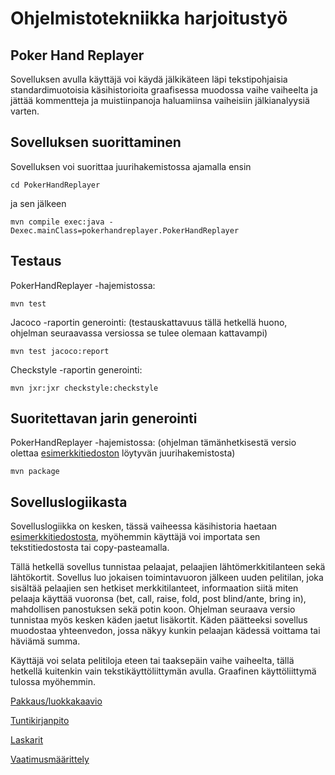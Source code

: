 # Ohjelmistotekniikka harjoitustyö

## Poker Hand Replayer

Sovelluksen avulla käyttäjä voi käydä jälkikäteen läpi tekstipohjaisia standardimuotoisia käsihistorioita graafisessa muodossa vaihe vaiheelta ja jättää kommentteja ja muistiinpanoja haluamiinsa vaiheisiin jälkianalyysiä varten.

## Sovelluksen suorittaminen

Sovelluksen voi suorittaa juurihakemistossa ajamalla ensin
```
cd PokerHandReplayer
```
ja sen jälkeen

```
mvn compile exec:java -Dexec.mainClass=pokerhandreplayer.PokerHandReplayer
```
## Testaus

PokerHandReplayer -hajemistossa:
```
mvn test
```

Jacoco -raportin generointi: (testauskattavuus tällä hetkellä huono, ohjelman seuraavassa versiossa se tulee olemaan kattavampi)
```
mvn test jacoco:report
```

Checkstyle -raportin generointi:
```
mvn jxr:jxr checkstyle:checkstyle
```
## Suoritettavan jarin generointi

PokerHandReplayer -hajemistossa: (ohjelman tämänhetkisestä versio olettaa [esimerkkitiedoston](https://github.com/gitblast/ot-harjoitustyo/blob/master/PokerHandReplayer/handhistory.txt) löytyvän juurihakemistosta)
```
mvn package
```
## Sovelluslogiikasta

Sovelluslogiikka on kesken, tässä vaiheessa käsihistoria haetaan [esimerkkitiedostosta](https://github.com/gitblast/ot-harjoitustyo/blob/master/PokerHandReplayer/handhistory.txt), myöhemmin käyttäjä voi importata sen tekstitiedostosta tai copy-pasteamalla.

Tällä hetkellä sovellus tunnistaa pelaajat, pelaajien lähtömerkkitilanteen sekä lähtökortit. Sovellus luo jokaisen toimintavuoron jälkeen uuden pelitilan, joka sisältää pelaajien sen hetkiset merkkitilanteet, informaation siitä miten pelaaja käyttää vuoronsa (bet, call, raise, fold, post blind/ante, bring in), mahdollisen panostuksen sekä potin koon. Ohjelman seuraava versio tunnistaa myös kesken käden jaetut lisäkortit. Käden päätteeksi sovellus muodostaa yhteenvedon, jossa näkyy kunkin pelaajan kädessä voittama tai häviämä summa.

Käyttäjä voi selata pelitiloja eteen tai taaksepäin vaihe vaiheelta, tällä hetkellä kuitenkin vain tekstikäyttöliittymän avulla. Graafinen käyttöliittymä tulossa myöhemmin.

[Pakkaus/luokkakaavio](https://github.com/gitblast/ot-harjoitustyo/blob/master/dokumentointi/arkkitehtuuri.md)

[Tuntikirjanpito](https://github.com/gitblast/ot-harjoitustyo/blob/master/dokumentointi/tuntikirjanpito.md)

[Laskarit](https://github.com/gitblast/ot-harjoitustyo/tree/master/laskarit)

[Vaatimusmäärittely](https://github.com/gitblast/ot-harjoitustyo/blob/master/dokumentointi/vaatimusmaarittely.md)
